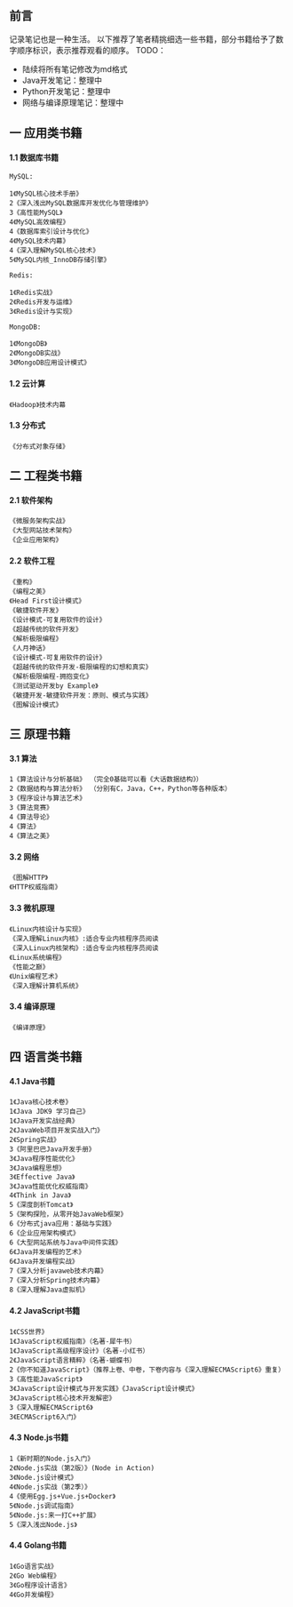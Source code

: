 ##  前言
记录笔记也是一种生活。
以下推荐了笔者精挑细选一些书籍，部分书籍给予了数字顺序标识，表示推荐观看的顺序。
TODO：
- 陆续将所有笔记修改为md格式
- Java开发笔记：整理中
- Python开发笔记：整理中
- 网络与编译原理笔记：整理中

## 一 应用类书籍
#### 1.1 数据库书籍
```
MySQL:

1《MySQL核心技术手册》        
2《深入浅出MySQL数据库开发优化与管理维护》
3《高性能MySQL》
4《MySQL高效编程》
4《数据库索引设计与优化》
4《MySQL技术内幕》
4《深入理解MySQL核心技术》
5《MySQL内核_InnoDB存储引擎》

Redis:

1《Redis实战》           
2《Redis开发与运维》       
3《Redis设计与实现》      

MongoDB:

1《MongoDB》
2《MongoDB实战》
3《MongoDB应用设计模式》

```

#### 1.2 云计算
```
《Hadoop》技术内幕
```

#### 1.3 分布式
```
《分布式对象存储》
```

## 二 工程类书籍
#### 2.1 软件架构
```
《微服务架构实战》
《大型网站技术架构》
《企业应用架构》
```
#### 2.2 软件工程
```
《重构》
《编程之美》
《Head First设计模式》
《敏捷软件开发》
《设计模式-可复用软件的设计》
《超越传统的软件开发》
《解析极限编程》
《人月神话》
《设计模式-可复用软件的设计》
《超越传统的软件开发-极限编程的幻想和真实》
《解析极限编程-拥抱变化》
《测试驱动开发by Example》
《敏捷开发-敏捷软件开发：原则、模式与实践》
《图解设计模式》
```
## 三 原理书籍
#### 3.1 算法
```
1《算法设计与分析基础》 （完全0基础可以看《大话数据结构》）      
2《数据结构与算法分析》 （分别有C，Java，C++，Python等各种版本）        
3《程序设计与算法艺术》         
3《算法竞赛》                 
4《算法导论》                 
4《算法》                    
4《算法之美》                
```
#### 3.2 网络
```
《图解HTTP》
《HTTP权威指南》
```
#### 3.3 微机原理
```
《Linux内核设计与实现》
《深入理解Linux内核》:适合专业内核程序员阅读
《深入Linux内核架构》:适合专业内核程序员阅读
《Linux系统编程》
《性能之巅》
《Unix编程艺术》
《深入理解计算机系统》
```
#### 3.4 编译原理
```
《编译原理》
```
## 四 语言类书籍
#### 4.1 Java书籍
```
1《Java核心技术卷》
1《Java JDK9 学习自己》
1《Java开发实战经典》
2《JavaWeb项目开发实战入门》
2《Spring实战》
3《阿里巴巴Java开发手册》
3《Java程序性能优化》
3《Java编程思想》
3《Effective Java》
3《Java性能优化权威指南》
4《Think in Java》
5《深度剖析Tomcat》
5《架构探险，从零开始JavaWeb框架》
6《分布式java应用：基础与实践》
6《企业应用架构模式》
6《大型网站系统与Java中间件实践》
6《Java并发编程的艺术》
6《Java并发编程实战》
7《深入分析javaweb技术内幕》
7《深入分析Spring技术内幕》
8《深入理解Java虚拟机》

```
#### 4.2 JavaScript书籍
```
1《CSS世界》               
1《JavaScript权威指南》（名著-犀牛书）     
1《JavaScript高级程序设计》（名著-小红书） 
2《JavaScript语言精粹》（名著-蝴蝶书）     
2《你不知道JavaScript》（推荐上卷、中卷，下卷内容与《深入理解ECMAScript6》重复）     
3《高性能JavaScript》       
3《JavaScript设计模式与开发实践》《JavaScript设计模式》
3《JavaScript核心技术开发解密》
3《深入理解ECMAScript6》
3《ECMAScript6入门》        
```
#### 4.3 Node.js书籍
```
1《新时期的Node.js入门》        
2《Node.js实战（第2版）》(Node in Action)       
3《Node.js设计模式》           
4《Node.js实战（第2季）》      
4《使用Egg.js+Vue.js+Docker》   
5《Node.js调试指南》            
5《Node.js:来一打C++扩展》      
5《深入浅出Node.js》            
```
#### 4.4 Golang书籍
```
1《Go语言实战》                 
2《Go Web编程》                 
3《Go程序设计语言》             
4《Go并发编程》                             
```